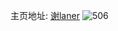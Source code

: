 主页地址: [谢laner](https://weibo.com/u/2371294250) 
![506](https://wx4.sinaimg.cn/mw2000/8d57142agy1fqknvm8jj2j217n1edkjl.jpg) 
